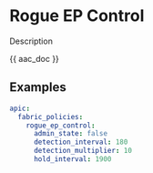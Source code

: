 # Rogue EP Control

Description

{{ aac_doc }}

## Examples

```yaml
apic:
  fabric_policies:
    rogue_ep_control:
      admin_state: false
      detection_interval: 180
      detection_multiplier: 10
      hold_interval: 1900
```
